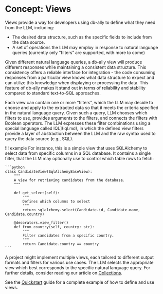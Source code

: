 # Concept: Views

Views provide a way for developers using db-ally to define what they need from the LLM, including:

* The desired data structure, such as the specific fields to include from the data source.
* A set of operations the LLM may employ in response to natural language queries (currently only “filters” are supported, with more to come)

Given different natural language queries, a db-ally view will produce different responses while maintaining a consistent data structure. This consistency offers a reliable interface for integration - the code consuming responses from a particular view knows what data structure to expect and can utilize this knowledge when displaying or processing the data. This feature of db-ally makes it stand out in terms of reliability and stability compared to standard text-to-SQL approaches.

Each view can contain one or more “filters”, which the LLM may decide to choose and apply to the extracted data so that it meets the criteria specified in the natural language query. Given such a query, LLM chooses which filters to use, provides arguments to the filters, and connects the filters with Boolean operators. The LLM expresses these filter combinations using a special language called IQL](iql.md), in which the defined view filters provide a layer of abstraction between the LLM and the raw syntax used to query the data source (e.g., SQL).

!!! example
    For instance, this is a simple view that uses SQLAlchemy to select data from specific columns in a SQL database. It contains a single filter, that the LLM may optionally use to control which table rows to fetch: <!-- TODO: Add a link to how-to about SQL views -->

    ```python
    class CandidateView(SqlAlchemyBaseView):
        """
        A view for retrieving candidates from the database.
        """

        def get_select(self):
            """
            Defines which columns to select
            """
            return sqlalchemy.select(Candidate.id, Candidate.name, Candidate.country)

        @decorators.view_filter()
        def from_country(self, country: str):
            """
            Filter candidates from a specific country.
            """
            return Candidate.country == country
    ```

A project might implement multiple views, each tailored to different output formats and filters for various use cases. The LLM selects the appropriate view which best corresponds to the specific natural language query. For further details, consider reading our article on [Collections](collections.md).

See the [Quickstart](../quickstart/index.md) guide for a complete example of how to define and use views.
